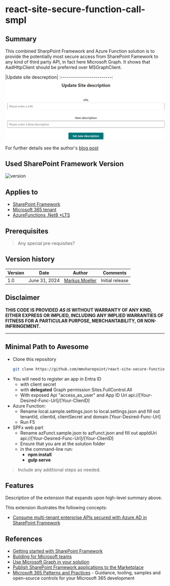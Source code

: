 # react-site-secure-function-call-smpl

## Summary

This combined SharpPoint Framework and Azure Function solution is to provide the potentially most secure access from SharePoint Famework to any kind of third party API, in fact here Microsoft Graph. It shows that AadHttpClient should be preferred over MSGraphClient.

|Update site descreption|
:-------------------------:
![Update site descreption](assets/SetSiteDescreption.png)

For further details see the author's [blog post](https://mmsharepoint.wordpress.com/2024/06/18/calling-microsoft-graph-in-spfx-the-secure-way/SS)

## Used SharePoint Framework Version

![version](https://img.shields.io/badge/version-1.19.0-green.svg)

## Applies to

- [SharePoint Framework](https://aka.ms/spfx)
- [Microsoft 365 tenant](https://docs.microsoft.com/en-us/sharepoint/dev/spfx/set-up-your-developer-tenant)
- [AzureFunctions .Net8 *LTS]()


## Prerequisites

> Any special pre-requisites?

## Version history

Version|Date|Author|Comments
-------|----|--------|--------
1.0|June 31, 2024|[Markus Moeller](http://www.twitter.com/moeller2_0)|Initial release


## Disclaimer

**THIS CODE IS PROVIDED _AS IS_ WITHOUT WARRANTY OF ANY KIND, EITHER EXPRESS OR IMPLIED, INCLUDING ANY IMPLIED WARRANTIES OF FITNESS FOR A PARTICULAR PURPOSE, MERCHANTABILITY, OR NON-INFRINGEMENT.**

---

## Minimal Path to Awesome

- Clone this repository
    ```bash
    git clone https://github.com/mmsharepoint/react-site-secure-function-call-smpl.git
    ```
- You will need to register an app in Entra ID 
  - with client secret
  - with **delegated** Graph permission Sites.FullControl.All
  - With exposed Api "access_as_user" and App ID Uri api://[Your-Desired-Func-Url]/[Your-ClienID]
- Azure Function:
  - Rename local.sample.settings.json to local.settings.json and fill out tenantId, clientId, clientSecret and domain [Your-Desired-Func-Url]
  - Run F5
- SPFx web part
  - Rename azFunct.sample.json to azFunct.json and fill out appIdUri api://[Your-Desired-Func-Url]/[Your-ClienID] 
  - Ensure that you are at the solution folder
  - in the command-line run:
    - **npm install**
    - **gulp serve**

> Include any additional steps as needed.

## Features

Description of the extension that expands upon high-level summary above.

This extension illustrates the following concepts:

- [Consume multi-tenant enterprise APIs secured with Azure AD in SharePoint Framework](https://learn.microsoft.com/en-us/sharepoint/dev/spfx/use-aadhttpclient-enterpriseapi-multitenant?WT.mc_id=M365-MVP-5004617)


## References

- [Getting started with SharePoint Framework](https://docs.microsoft.com/en-us/sharepoint/dev/spfx/set-up-your-developer-tenant)
- [Building for Microsoft teams](https://docs.microsoft.com/en-us/sharepoint/dev/spfx/build-for-teams-overview)
- [Use Microsoft Graph in your solution](https://docs.microsoft.com/en-us/sharepoint/dev/spfx/web-parts/get-started/using-microsoft-graph-apis?WT.mc_id=M365-MVP-5004617)
- [Publish SharePoint Framework applications to the Marketplace](https://docs.microsoft.com/en-us/sharepoint/dev/spfx/publish-to-marketplace-overview)
- [Microsoft 365 Patterns and Practices](https://aka.ms/m365pnp) - Guidance, tooling, samples and open-source controls for your Microsoft 365 development

